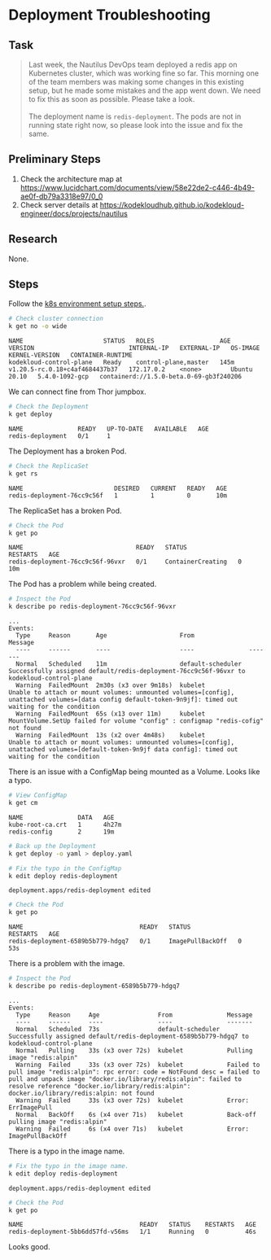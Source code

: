 # Deployment Troubleshooting

## Task

> Last week, the Nautilus DevOps team deployed a redis app on Kubernetes cluster, which was working fine so far. This morning one of the team members was making some changes in this existing setup, but he made some mistakes and the app went down. We need to fix this as soon as possible. Please take a look.<br><br>The deployment name is `redis-deployment`. The pods are not in running state right now, so please look into the issue and fix the same.

## Preliminary Steps

1. Check the architecture map at <https://www.lucidchart.com/documents/view/58e22de2-c446-4b49-ae0f-db79a3318e97/0_0>
2. Check server details at <https://kodekloudhub.github.io/kodekloud-engineer/docs/projects/nautilus>

## Research

None.

## Steps

Follow the [k8s environment setup steps.](setup-k8s-env.md).

```bash
# Check cluster connection
k get no -o wide
```

```
NAME                      STATUS   ROLES                  AGE    VERSION                          INTERNAL-IP   EXTERNAL-IP   OS-IMAGE       KERNEL-VERSION   CONTAINER-RUNTIME
kodekloud-control-plane   Ready    control-plane,master   145m   v1.20.5-rc.0.18+c4af4684437b37   172.17.0.2    <none>        Ubuntu 20.10   5.4.0-1092-gcp   containerd://1.5.0-beta.0-69-gb3f240206
```

We can connect fine from Thor jumpbox.

```bash
# Check the Deployment
k get deploy
```

```
NAME               READY   UP-TO-DATE   AVAILABLE   AGE
redis-deployment   0/1     1
```

The Deployment has a broken Pod.

```bash
# Check the ReplicaSet
k get rs
```

```
NAME                         DESIRED   CURRENT   READY   AGE
redis-deployment-76cc9c56f   1         1         0       10m
```

The ReplicaSet has a broken Pod.

```bash
# Check the Pod
k get po
```

```
NAME                               READY   STATUS              RESTARTS   AGE
redis-deployment-76cc9c56f-96vxr   0/1     ContainerCreating   0          10m
```

The Pod has a problem while being created.

```bash
# Inspect the Pod
k describe po redis-deployment-76cc9c56f-96vxr
```

```
...
Events:
  Type     Reason       Age                    From               Message
  ----     ------       ----                   ----               -------
  Normal   Scheduled    11m                    default-scheduler  Successfully assigned default/redis-deployment-76cc9c56f-96vxr to kodekloud-control-plane
  Warning  FailedMount  2m30s (x3 over 9m18s)  kubelet            Unable to attach or mount volumes: unmounted volumes=[config], unattached volumes=[data config default-token-9n9jf]: timed out waiting for the condition
  Warning  FailedMount  65s (x13 over 11m)     kubelet            MountVolume.SetUp failed for volume "config" : configmap "redis-cofig" not found
  Warning  FailedMount  13s (x2 over 4m48s)    kubelet            Unable to attach or mount volumes: unmounted volumes=[config], unattached volumes=[default-token-9n9jf data config]: timed out waiting for the condition
```

There is an issue with a ConfigMap being mounted as a Volume. Looks like a typo.

```bash
# View ConfigMap
k get cm
```

```
NAME               DATA   AGE
kube-root-ca.crt   1      4h27m
redis-config       2      19m
```

```bash
# Back up the Deployment
k get deploy -o yaml > deploy.yaml

# Fix the typo in the ConfigMap
k edit deploy redis-deployment
```

```
deployment.apps/redis-deployment edited
```

```bash
# Check the Pod
k get po
```

```
NAME                                READY   STATUS             RESTARTS   AGE
redis-deployment-6589b5b779-hdgq7   0/1     ImagePullBackOff   0          53s
```

There is a problem with the image.

```bash
# Inspect the Pod
k describe po redis-deployment-6589b5b779-hdgq7
```

```
...
Events:
  Type     Reason     Age                From               Message
  ----     ------     ----               ----               -------
  Normal   Scheduled  73s                default-scheduler  Successfully assigned default/redis-deployment-6589b5b779-hdgq7 to kodekloud-control-plane
  Normal   Pulling    33s (x3 over 72s)  kubelet            Pulling image "redis:alpin"
  Warning  Failed     33s (x3 over 72s)  kubelet            Failed to pull image "redis:alpin": rpc error: code = NotFound desc = failed to pull and unpack image "docker.io/library/redis:alpin": failed to resolve reference "docker.io/library/redis:alpin": docker.io/library/redis:alpin: not found
  Warning  Failed     33s (x3 over 72s)  kubelet            Error: ErrImagePull
  Normal   BackOff    6s (x4 over 71s)   kubelet            Back-off pulling image "redis:alpin"
  Warning  Failed     6s (x4 over 71s)   kubelet            Error: ImagePullBackOff
```

There is a typo in the image name.

```bash
# Fix the typo in the image name.
k edit deploy redis-deployment
```

```
deployment.apps/redis-deployment edited
```

```bash
# Check the Pod
k get po
```

```
NAME                                READY   STATUS    RESTARTS   AGE
redis-deployment-5bb6dd57fd-v56ms   1/1     Running   0          46s
```

Looks good.
